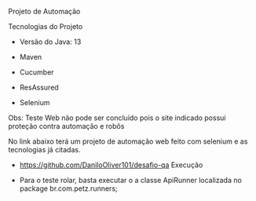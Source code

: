 Projeto de Automação

Tecnologias do Projeto

* Versão do Java: 13

* Maven
* Cucumber
* ResAssured
* Selenium


Obs: Teste Web não pode ser concluido pois o site indicado possui proteção contra automação e robôs


No link abaixo terá um projeto de automação web feito com selenium e as tecnologias já citadas. 

* https://github.com/DaniloOliver101/desafio-qa
Execução

* Para o teste rolar, basta executar o a classe ApiRunner localizada no package br.com.petz.runners;



